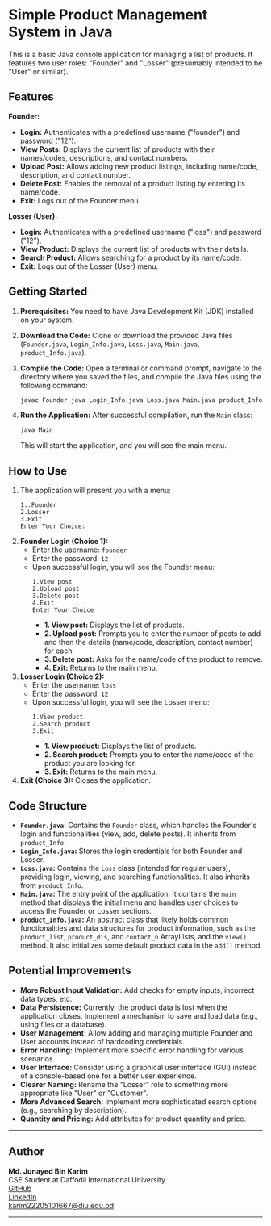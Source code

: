 # Simple Product Management System in Java

This is a basic Java console application for managing a list of products. It features two user roles: "Founder" and "Losser" (presumably intended to be "User" or similar).

## Features

**Founder:**

* **Login:** Authenticates with a predefined username ("founder") and password ("12").
* **View Posts:** Displays the current list of products with their names/codes, descriptions, and contact numbers.
* **Upload Post:** Allows adding new product listings, including name/code, description, and contact number.
* **Delete Post:** Enables the removal of a product listing by entering its name/code.
* **Exit:** Logs out of the Founder menu.

**Losser (User):**

* **Login:** Authenticates with a predefined username ("loss") and password ("12").
* **View Product:** Displays the current list of products with their details.
* **Search Product:** Allows searching for a product by its name/code.
* **Exit:** Logs out of the Losser (User) menu.

## Getting Started

1.  **Prerequisites:** You need to have Java Development Kit (JDK) installed on your system.
2.  **Download the Code:** Clone or download the provided Java files (`Founder.java`, `Login_Info.java`, `Loss.java`, `Main.java`, `product_Info.java`).
3.  **Compile the Code:** Open a terminal or command prompt, navigate to the directory where you saved the files, and compile the Java files using the following command:

    ```bash
    javac Founder.java Login_Info.java Loss.java Main.java product_Info.java
    ```

4.  **Run the Application:** After successful compilation, run the `Main` class:

    ```bash
    java Main
    ```

    This will start the application, and you will see the main menu.

## How to Use

1.  The application will present you with a menu:
    ```
    1..Founder
    2.Losser
    3.Exit
    Enter Your Choice:
    ```
2.  **Founder Login (Choice 1):**
    * Enter the username: `founder`
    * Enter the password: `12`
    * Upon successful login, you will see the Founder menu:
        ```
        1.View post
        2.Upload post
        3.Delete post
        4.Exit
        Enter Your Choice
        ```
        * **1. View post:** Displays the list of products.
        * **2. Upload post:** Prompts you to enter the number of posts to add and then the details (name/code, description, contact number) for each.
        * **3. Delete post:** Asks for the name/code of the product to remove.
        * **4. Exit:** Returns to the main menu.
3.  **Losser Login (Choice 2):**
    * Enter the username: `loss`
    * Enter the password: `12`
    * Upon successful login, you will see the Losser menu:
        ```
        1.View product
        2.Search product
        3.Exit
        ```
        * **1. View product:** Displays the list of products.
        * **2. Search product:** Prompts you to enter the name/code of the product you are looking for.
        * **3. Exit:** Returns to the main menu.
4.  **Exit (Choice 3):** Closes the application.

## Code Structure

* **`Founder.java`:** Contains the `Founder` class, which handles the Founder's login and functionalities (view, add, delete posts). It inherits from `product_Info`.
* **`Login_Info.java`:** Stores the login credentials for both Founder and Losser.
* **`Loss.java`:** Contains the `Loss` class (intended for regular users), providing login, viewing, and searching functionalities. It also inherits from `product_Info`.
* **`Main.java`:** The entry point of the application. It contains the `main` method that displays the initial menu and handles user choices to access the Founder or Losser sections.
* **`product_Info.java`:** An abstract class that likely holds common functionalities and data structures for product information, such as the `product_list`, `product_dis`, and `contact_n` ArrayLists, and the `view()` method. It also initializes some default product data in the `add()` method.

## Potential Improvements

* **More Robust Input Validation:** Add checks for empty inputs, incorrect data types, etc.
* **Data Persistence:** Currently, the product data is lost when the application closes. Implement a mechanism to save and load data (e.g., using files or a database).
* **User Management:** Allow adding and managing multiple Founder and User accounts instead of hardcoding credentials.
* **Error Handling:** Implement more specific error handling for various scenarios.
* **User Interface:** Consider using a graphical user interface (GUI) instead of a console-based one for a better user experience.
* **Clearer Naming:** Rename the "Losser" role to something more appropriate like "User" or "Customer".
* **More Advanced Search:** Implement more sophisticated search options (e.g., searching by description).
* **Quantity and Pricing:** Add attributes for product quantity and price.



---

##  Author

**Md. Junayed Bin Karim**  
 CSE Student at Daffodil International University  
 [GitHub](https://github.com/Junayed-Bin-Karim)  
 [LinkedIn](https://www.linkedin.com/in/junayed-bin-karim-47b755270/)  
 karim22205101667@diu.edu.bd  


---
